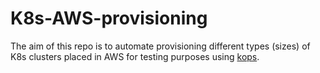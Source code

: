 # K8s-AWS-provisioning

The aim of this repo is to automate provisioning different types (sizes) of K8s clusters placed in AWS for testing purposes using [kops](https://github.com/kubernetes/kops).
